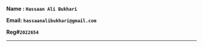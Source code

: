 **Name : `Hassaan Ali Bukhari`**

**Email: `hassaanalibukhari@gmail.com`**

**Reg#`2022654`**
<br>

---
